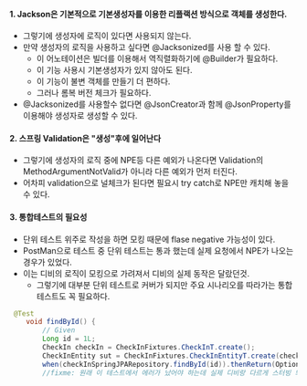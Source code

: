 #### 1. Jackson은 기본적으로 기본생성자를 이용한 리플랙션 방식으로 객체를 생성한다.
  - 그렇기에 생성자에 로직이 있다면 사용되지 않는다.
  - 만약 생성자의 로직을 사용하고 싶다면 @Jacksonized를 사용 할 수 있다.
    - 이 어노테이션은 빌더를 이용해서 역직렬화하기에 @Builder가 필요하다.
    - 이 기능 사용시 기본생성자가 있지 않아도 된다.
    - 이 기능이 불변 객체를 만들기 더 편하다.
    - 그러나 롬복 버전 체크가 필요하다.
  - @Jacksonized를 사용할수 없다면 @JsonCreator과 함께 @JsonProperty를 이용해야 생성자로 생성할 수 있다.

#### 2. 스프링 Validation은 "생성"후에 일어난다
  - 그렇기에 생성자의 로직 중에 NPE등 다른 예외가 나온다면 Validation의 MethodArgumentNotValid가 아니라 다른 예외가 먼저 터진다.
  - 어차피 validation으로 널체크가 된다면 필요시 try catch로 NPE만 캐치해 놓을 수 있다.

#### 3. 통합테스트의 필요성
  - 단위 테스트 위주로 작성을 하면 모킹 때문에 flase negative 가능성이 있다.
  - PostMan으로 테스트 중 단위 테스트는 통과 했는데 실제 요청에서 NPE가 나오는 경우가 있었다.
  - 이는 디비의 로직이 모킹으로 가려져서 디비의 실제 동작은 달랐던것.
    - 그렇기에 대부분 단위 테스트로 커버가 되지만 주요 시나리오를 따라가는 통합 테스트도 꼭 필요하다.
```java
 @Test
    void findById() {
        // Given
        Long id = 1L;
        CheckIn checkIn = CheckInFixtures.CheckInT.create();
        CheckInEntity sut = CheckInFixtures.CheckInEntityT.create(checkIn);
        when(checkInSpringJPARepository.findById(id)).thenReturn(Optional.of(sut));
        //fixme: 원래 이 테스트에서 에러가 났어야 하는데 실제 디비랑 다르게 스터빙 되어있다 보니 에러가 안 났다.

```
